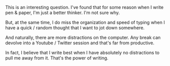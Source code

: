 This is an interesting question.
I've found that for some reason when I write pen & paper, I'm just a better thinker. I'm not sure why.

But, at the same time, I do miss the organization and speed of typing when I have a quick / random thought that I want to jot down somewhere.

And naturally, there are more distractions on the computer. Any break can devolve into a Youtube / Twitter session and that's far from productive.

In fact, I believe that I write best when I have absolutely no distractions to pull me away from it. That's the power of writing.